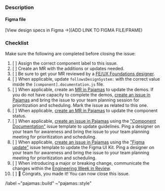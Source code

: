 ### Description

<!-- Add a short description of the component addition or update. Consider adding
a checklist of variations, states, and breakpoints to the description so that reviewers can be sure to cross reference everything that has been completed. -->

#### Figma file

<!-- If design specs exist in Figma, link them below. Otherwise, remove the link and add a link to the issue to add the component to Figma -->

[View design specs in Figma →](ADD LINK TO FIGMA FILE/FRAME)

### Checklist

Make sure the following are completed before closing the issue:

1. [ ] Assign the correct component label to this issue.
1. [ ] Create an MR with the additions or updates needed.
1. [ ] Be sure to get your MR reviewed by a [FE/UX Foundations designer][foundations-team].
1. [ ] When applicable, update `followsDesignSystem:` with the correct value inside the `[component].documentation.js` file.
1. [ ] When applicable, create an [MR in Pajamas][pajamas-mr] to update the demos. If you do not have capacity to complete the demos, [create an issue in Pajamas][pajamas-issue] and bring the issue to your team planning session for prioritization and scheduling. Mark the issue as related to this one.
1. [ ] When applicable, [create an MR in Pajamas][pajamas-mr] to update the component status.
1. [ ] When applicable, [create an issue in Pajamas][pajamas-issue] using the ["Component Documentation"][pajamas-component-documentation-template] issue template to update guidelines. Ping a designer on your team for awareness and bring the issue to your team planning meeting for prioritization and scheduling.
1. [ ] When applicable, [create an issue in Pajamas][pajamas-issue] using the ["Figma update"][pajamas-figma-update-template] issue template to update the Figma UI Kit. Ping a designer on your team for awareness and bring the issue to your team planning meeting for prioritization and scheduling.
1. [ ] When introducing a major or breaking change, communicate the changes within the [Engineering Week in Review][eng-week-in-review-doc].
1. [ ] 🎉 Congrats, you made it! You can now close this issue.

<!-- 
### Resources

* [Compontent Lifecycle][component-lifecycle]
* [Adding component][adding-components]
* [Adding CSS][adding-css]
* [Breaking changes][breaking-changes]
-->

/label ~"pajamas::build" ~"pajamas::style"

[foundations-team]: https://about.gitlab.com/company/team/?department=fe-ux-foundations-team
[pajamas-mr]: https://gitlab.com/gitlab-org/gitlab-services/design.gitlab.com/-/merge_requests/new
[pajamas-issue]: https://gitlab.com/gitlab-org/gitlab-services/design.gitlab.com/-/issues/new
[pajamas-component-documentation-template]: https://gitlab.com/gitlab-org/gitlab-services/design.gitlab.com/-/issues/new?issuable_template=Component%20documentation
[pajamas-figma-update-template]: https://gitlab.com/gitlab-org/gitlab-services/design.gitlab.com/-/issues/new?issuable_template=Figma%20update
[component-lifecycle]: https://design.gitlab.com/get-started/lifecycle
[adding-components]: https://gitlab.com/gitlab-org/gitlab-ui/-/blob/main/doc/contributing/adding_components.md
[adding-css]: https://gitlab.com/gitlab-org/gitlab-ui/-/blob/main/doc/contributing/adding_css.md
[breaking-changes]: https://gitlab.com/gitlab-org/gitlab-ui/-/blob/main/doc/contributing/breaking_changes_to_components.md
[eng-week-in-review-doc]: https://docs.google.com/document/d/1GQbnOP_lr9KVMVaBQx19WwKITCmh7H3YlgO-XqVwv0M/edit
